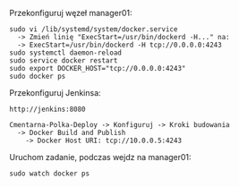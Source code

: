 Przekonfiguruj węzeł manager01:
```
sudo vi /lib/systemd/system/docker.service
  -> Zmień linię "ExecStart=/usr/bin/dockerd -H..." na:
  -> ExecStart=/usr/bin/dockerd -H tcp://0.0.0.0:4243
sudo systemctl daemon-reload
sudo service docker restart
sudo export DOCKER_HOST="tcp://0.0.0.0:4243"
sudo docker ps
```
Przekonfiguruj Jenkinsa:
```
http://jenkins:8080

Cmentarna-Polka-Deploy -> Konfiguruj -> Kroki budowania
  -> Docker Build and Publish
    -> Docker Host URI: tcp://10.0.0.5:4243
```
Uruchom zadanie, podczas wejdz na manager01:
```
sudo watch docker ps
```
